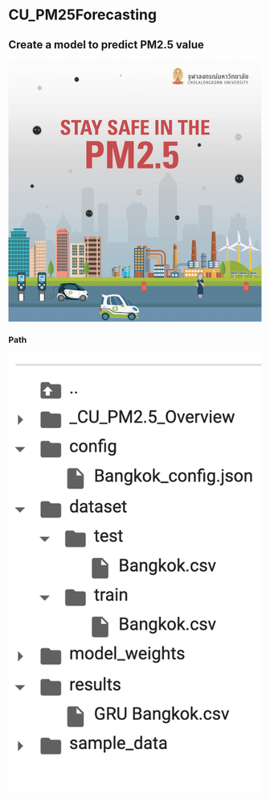 # CU_PM25Forecasting

## Create a model to predict PM2.5 value

![](chula-pm25-logo.jpg)

### Path
![](chula-pm25-structure.png)